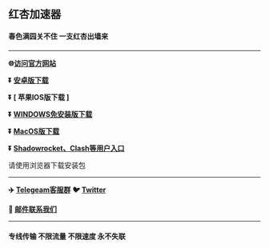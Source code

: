  
## 红杏加速器 #

#### 春色满园关不住 一支红杏出墙来
- - - -
**:globe_with_meridians:<a href="https://hxapp.vip">访问官方网站</a>**

**:arrow_double_down: [  安卓版下载  ](https://hxapp.vip/soft/hxapp.apk)**

**:arrow_double_down: [  苹果IOS版下载  ]**

**:arrow_double_down: [  WINDOWS免安装版下载  ](https://hxapp.vip/soft/hxapp.exe)** 

**:arrow_double_down: [  MacOS版下载 ](https://www.hxapp.vip/soft/hxapp.app.zip)** 

**:arrow_double_down: [  Shadowrocket、Clash等用户入口  ](https://user.hxapp.vip/)** 

请使用浏览器下载安装包
 - - - -
**:airplane: [Telegeam客服群](https://t.me/kfhongxing)**         **:bird: [Twitter](https://twitter.com/HongXingKF)** 

**:e-mail: [邮件联系我们](mailto:hongxingkf@gmail.com)**             
 - - - -
 #### 专线传输 不限流量 不限速度 永不失联


 

